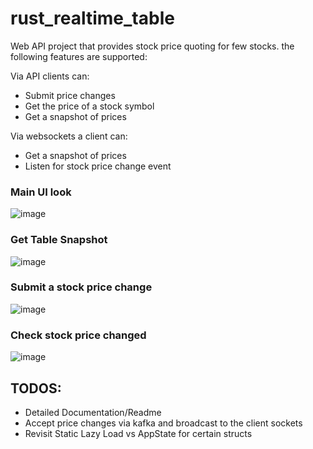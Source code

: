 # rust_realtime_table
Web API project that provides stock price quoting for few stocks.
the following features are supported:


Via API clients can:
 - Submit price changes
 - Get the price of a stock symbol
 - Get a snapshot of prices

Via websockets a client can:
 - Get a snapshot of prices
 - Listen for stock price change event


### Main UI look
![image](https://github.com/jcalahor/rust_realtime_table/assets/7434088/336abd66-a64b-47fb-bc1d-e6ef6190872b)



### Get Table Snapshot
![image](https://github.com/jcalahor/rust_realtime_table/assets/7434088/130b359b-7db4-4392-b019-286ab4bfa1bb)




### Submit a stock price change
![image](https://github.com/jcalahor/rust_realtime_table/assets/7434088/3e184572-4a0e-4dd1-a8f1-669aa898921e)



### Check stock price changed

![image](https://github.com/jcalahor/rust_realtime_table/assets/7434088/a624fb6d-8057-4eb1-85a1-239bbd923451)

## TODOS:

 - Detailed Documentation/Readme
 - Accept price changes via kafka and broadcast to the client sockets
 - Revisit Static Lazy Load vs AppState for certain structs
